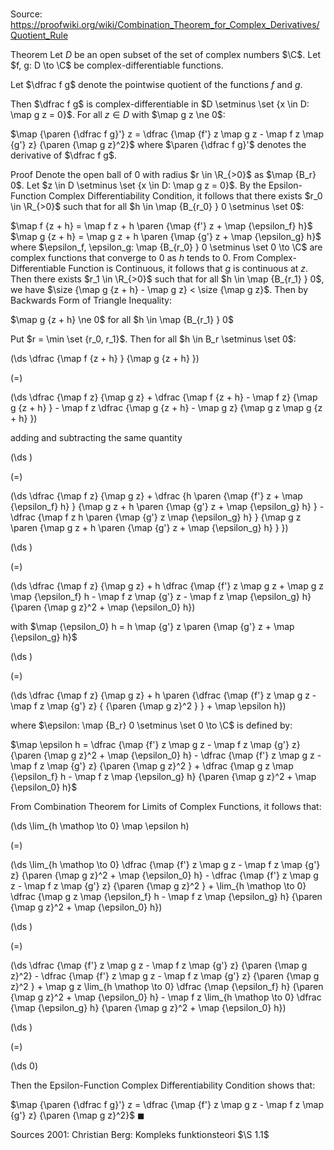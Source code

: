 # 

Source: https://proofwiki.org/wiki/Combination_Theorem_for_Complex_Derivatives/Quotient_Rule

Theorem
Let $D$ be an open subset of the set of complex numbers $\C$.
Let $f, g: D \to \C$ be complex-differentiable functions.

Let $\dfrac f g$ denote the pointwise quotient of the functions $f$ and $g$.

Then $\dfrac f g$ is complex-differentiable in $D \setminus \set {x \in D: \map g z = 0}$.
For all $z \in D$ with $\map g z \ne 0$:

$\map {\paren {\dfrac f g}'} z = \dfrac {\map {f'} z \map g z - \map f z \map {g'} z} {\paren {\map g z}^2}$
where $\paren {\dfrac f g}'$ denotes the derivative of $\dfrac f g$.


Proof
Denote the open ball of $0$ with radius $r \in \R_{>0}$ as $\map {B_r} 0$.
Let $z \in D \setminus \set {x \in D: \map g z = 0}$.
By the Epsilon-Function Complex Differentiability Condition, it follows that there exists $r_0 \in \R_{>0}$ such that for all $h \in \map {B_{r_0} } 0 \setminus \set 0$:

$\map f {z + h} = \map f z + h \paren {\map {f'} z + \map {\epsilon_f} h}$
$\map g {z + h} = \map g z + h \paren {\map {g'} z + \map {\epsilon_g} h}$
where $\epsilon_f, \epsilon_g: \map {B_{r_0} } 0 \setminus \set 0 \to \C$ are complex functions that converge to $0$ as $h$ tends to $0$.
From Complex-Differentiable Function is Continuous, it follows that $g$ is continuous at $z$.
Then there exists $r_1 \in \R_{>0}$ such that for all $h \in \map {B_{r_1} } 0$, we have $\size {\map g {z + h} - \map g z} < \size {\map g z}$.
Then by Backwards Form of Triangle Inequality:

$\map g {z + h} \ne 0$ for all $h \in \map {B_{r_1} } 0$

Put $r = \min \set {r_0, r_1}$.
Then for all $h \in B_r \setminus \set 0$:














\(\ds \dfrac {\map f {z + h} } {\map g {z + h} }\)

\(=\)







\(\ds \dfrac {\map f z} {\map g z} + \dfrac {\map f {z + h} - \map f z} {\map g {z + h} } - \map f z \dfrac {\map g {z + h} - \map g z} {\map g z \map g {z + h} }\)





adding and subtracting the same quantity














\(\ds \)

\(=\)







\(\ds \dfrac {\map f z} {\map g z} + \dfrac {h \paren {\map {f'} z + \map {\epsilon_f} h} } {\map g z + h \paren {\map {g'} z + \map {\epsilon_g} h} } - \dfrac {\map f z h \paren {\map {g'} z \map {\epsilon_g} h} } {\map g z \paren {\map g z + h \paren {\map {g'} z + \map {\epsilon_g} h} } }\)




















\(\ds \)

\(=\)







\(\ds \dfrac {\map f z} {\map g z} + h \dfrac {\map {f'} z \map g z + \map g z \map {\epsilon_f} h - \map f z \map {g'} z - \map f z \map {\epsilon_g} h} {\paren {\map g z}^2 + \map {\epsilon_0} h}\)





with $\map {\epsilon_0} h = h \map {g'} z \paren {\map {g'} z + \map {\epsilon_g} h}$














\(\ds \)

\(=\)







\(\ds \dfrac {\map f z} {\map g z} + h \paren {\dfrac {\map {f'} z \map g z - \map f z \map {g'} z} { {\paren {\map g z}^2 } } + \map \epsilon h}\)









where $\epsilon: \map {B_r} 0 \setminus \set 0 \to \C$ is defined by:

$\map \epsilon h = \dfrac {\map {f'} z \map g z - \map f z \map {g'} z} {\paren {\map g z}^2 + \map {\epsilon_0} h} - \dfrac {\map {f'} z \map g z - \map f z \map {g'} z} {\paren {\map g z}^2 } + \dfrac {\map g z \map {\epsilon_f} h - \map f z \map {\epsilon_g} h} {\paren {\map g z}^2 + \map {\epsilon_0} h}$

From Combination Theorem for Limits of Complex Functions, it follows that:














\(\ds \lim_{h \mathop \to 0} \map \epsilon h\)

\(=\)







\(\ds \lim_{h \mathop \to 0} \dfrac {\map {f'} z \map g z - \map f z \map {g'} z} {\paren {\map g z}^2 + \map {\epsilon_0} h} - \dfrac {\map {f'} z \map g z - \map f z \map {g'} z} {\paren {\map g z}^2 } + \lim_{h \mathop \to 0} \dfrac {\map g z \map {\epsilon_f} h - \map f z \map {\epsilon_g} h} {\paren {\map g z}^2 + \map {\epsilon_0} h}\)




















\(\ds \)

\(=\)







\(\ds \dfrac {\map {f'} z \map g z - \map f z \map {g'} z} {\paren {\map g z}^2} - \dfrac {\map {f'} z \map g z - \map f z \map {g'} z} {\paren {\map g z}^2 } + \map g z \lim_{h \mathop \to 0} \dfrac {\map {\epsilon_f} h} {\paren {\map g z}^2 + \map {\epsilon_0} h} - \map f z \lim_{h \mathop \to 0} \dfrac {\map {\epsilon_g} h} {\paren {\map g z}^2 + \map {\epsilon_0} h}\)




















\(\ds \)

\(=\)







\(\ds 0\)










Then the Epsilon-Function Complex Differentiability Condition shows that:

$\map {\paren {\dfrac f g}'} z = \dfrac {\map {f'} z \map g z - \map f z \map {g'} z} {\paren {\map g z}^2}$
$\blacksquare$


Sources
2001: Christian Berg: Kompleks funktionsteori $\S 1.1$




